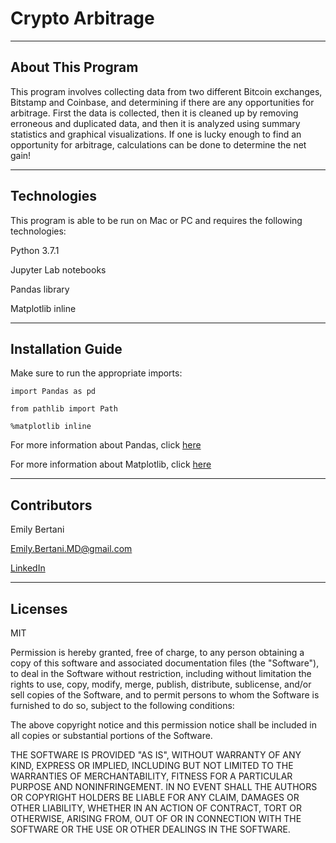 # Crypto Arbitrage

---


## About This Program

This program involves collecting data from two different Bitcoin exchanges, Bitstamp and Coinbase, and determining if there are any opportunities for arbitrage. First the data is collected, then it is cleaned up by removing erroneous and duplicated data, and then it is analyzed using summary statistics  and graphical visualizations. If one is lucky enough to find an opportunity for arbitrage, calculations can be done to determine the net gain!


---


## Technologies

This program is able to be run on Mac or PC and requires the following technologies:

Python 3.7.1

Jupyter Lab notebooks

Pandas library

Matplotlib inline


---


## Installation Guide

Make sure to run the appropriate imports:

`import Pandas as pd`

`from pathlib import Path`

`%matplotlib inline`

For more information about Pandas, click [here](https://pandas.pydata.org/)

For more information about Matplotlib, click [here](https://matplotlib.org/)

---

## Contributors

Emily Bertani

Emily.Bertani.MD@gmail.com

[LinkedIn](https://www.linkedin.com/feed/)

---

## Licenses

MIT

Permission is hereby granted, free of charge, to any person obtaining a copy of this software and associated documentation files (the "Software"), to deal in the Software without restriction, including without limitation the rights to use, copy, modify, merge, publish, distribute, sublicense, and/or sell copies of the Software, and to permit persons to whom the Software is furnished to do so, subject to the following conditions:

The above copyright notice and this permission notice shall be included in all copies or substantial portions of the Software.

THE SOFTWARE IS PROVIDED "AS IS", WITHOUT WARRANTY OF ANY KIND, EXPRESS OR IMPLIED, INCLUDING BUT NOT LIMITED TO THE WARRANTIES OF MERCHANTABILITY, FITNESS FOR A PARTICULAR PURPOSE AND NONINFRINGEMENT. IN NO EVENT SHALL THE AUTHORS OR COPYRIGHT HOLDERS BE LIABLE FOR ANY CLAIM, DAMAGES OR OTHER LIABILITY, WHETHER IN AN ACTION OF CONTRACT, TORT OR OTHERWISE, ARISING FROM, OUT OF OR IN CONNECTION WITH THE SOFTWARE OR THE USE OR OTHER DEALINGS IN THE SOFTWARE.

